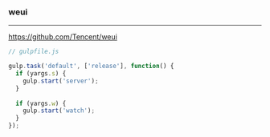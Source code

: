 ### weui
---
https://github.com/Tencent/weui



```js
// gulpfile.js

gulp.task('default', ['release'], function() {
  if (yargs.s) {
    gulp.start('server');
  }
  
  if (yargs.w) {
    gulp.start('watch');
  }
});


```

```
```

```
```


